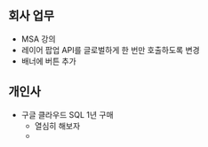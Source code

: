 
## 회사 업무

- MSA 강의
- 레이어 팝업 API를 글로벌하게 한 번만 호출하도록 변경
- 배너에 버튼 추가


## 개인사

- 구글 클라우드 SQL 1년 구매
	- 열심히 해보자
	- 